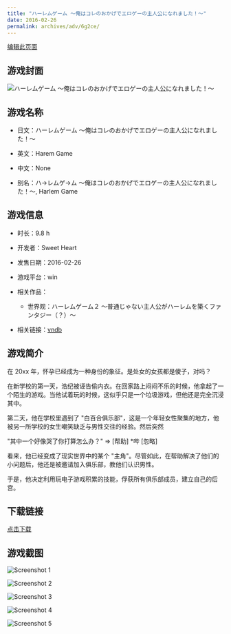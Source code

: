 ```yaml
---
title: "ハーレムゲーム ～俺はコレのおかげでエロゲーの主人公になれました！～"
date: 2016-02-26
permalink: archives/adv/6g2ce/
---
```

[编辑此页面](https://github.com/ACG-3/ADV3-source/blob/main/source/_posts/%E3%83%8F%E3%83%BC%E3%83%AC%E3%83%A0%E3%82%B2%E3%83%BC%E3%83%A0%20%EF%BD%9E%E4%BF%BA%E3%81%AF%E3%82%B3%E3%83%AC%E3%81%AE%E3%81%8A%E3%81%8B%E3%81%92%E3%81%A7%E3%82%A8%E3%83%AD%E3%82%B2%E3%83%BC%E3%81%AE%E4%B8%BB%E4%BA%BA%E5%85%AC%E3%81%AB%E3%81%AA%E3%82%8C%E3%81%BE%E3%81%97%E3%81%9F%EF%BC%81%EF%BD%9E.md)

## 游戏封面

![ハーレムゲーム ～俺はコレのおかげでエロゲーの主人公になれました！～](https://pan.timero.xyz/d/onedrive/img_lib_001/%E3%83%8F%E3%83%BC%E3%83%AC%E3%83%A0%E3%82%B2%E3%83%BC%E3%83%A0%20%EF%BD%9E%E4%BF%BA%E3%81%AF%E3%82%B3%E3%83%AC%E3%81%AE%E3%81%8A%E3%81%8B%E3%81%92%E3%81%A7%E3%82%A8%E3%83%AD%E3%82%B2%E3%83%BC%E3%81%AE%E4%B8%BB%E4%BA%BA%E5%85%AC%E3%81%AB%E3%81%AA%E3%82%8C%E3%81%BE%E3%81%97%E3%81%9F%EF%BC%81%EF%BD%9E_cover.avif)


## 游戏名称

- 日文：ハーレムゲーム ～俺はコレのおかげでエロゲーの主人公になれました！～
- 英文：Harem Game
- 中文：None

- 别名：ハ→レムゲ→ム ～俺はコレのおかげでエロゲーの主人公になれました！～, Harlem Game


## 游戏信息

- 时长：9.8 h
- 开发者：Sweet Heart
- 发售日期：2016-02-26
- 游戏平台：win
- 相关作品：
   - 世界观：ハーレムゲーム２ ～普通じゃない主人公がハーレムを築くファンタジー（？）～

- 相关链接：[vndb](https://vndb.org/v18721)


## 游戏简介

在 20xx 年，怀孕已经成为一种身份的象征。是处女的女孩都是傻子，对吗？

在新学校的第一天，浩纪被诬告偷内衣。在回家路上闷闷不乐的时候，他拿起了一个陌生的游戏。当他试着玩的时候，这似乎只是一个垃圾游戏，但他还是完全沉浸其中。

第二天，他在学校里遇到了 "白百合俱乐部"，这是一个年轻女性聚集的地方，他被另一所学校的女生嘲笑缺乏与男性交往的经验。然后突然

"其中一个好像哭了你打算怎么办？"
⇒ [帮助] *哔
[忽略]

看来，他已经变成了现实世界中的某个 "主角"。尽管如此，在帮助解决了他们的小问题后，他还是被邀请加入俱乐部，教他们认识男性。

于是，他决定利用玩电子游戏积累的技能，俘获所有俱乐部成员，建立自己的后宫。




## 下载链接

[点击下载](https://pan.timero.xyz/onedrive/adv_lib_001/%E3%83%8F%E3%83%BC%E3%83%AC%E3%83%A0%E3%82%B2%E3%83%BC%E3%83%A0%20%EF%BD%9E%E4%BF%BA%E3%81%AF%E3%82%B3%E3%83%AC%E3%81%AE%E3%81%8A%E3%81%8B%E3%81%92%E3%81%A7%E3%82%A8%E3%83%AD%E3%82%B2%E3%83%BC%E3%81%AE%E4%B8%BB%E4%BA%BA%E5%85%AC%E3%81%AB%E3%81%AA%E3%82%8C%E3%81%BE%E3%81%97%E3%81%9F%EF%BC%81%EF%BD%9E)


## 游戏截图


![Screenshot 1](https://pan.timero.xyz/d/onedrive/img_lib_001/%E3%83%8F%E3%83%BC%E3%83%AC%E3%83%A0%E3%82%B2%E3%83%BC%E3%83%A0%20%EF%BD%9E%E4%BF%BA%E3%81%AF%E3%82%B3%E3%83%AC%E3%81%AE%E3%81%8A%E3%81%8B%E3%81%92%E3%81%A7%E3%82%A8%E3%83%AD%E3%82%B2%E3%83%BC%E3%81%AE%E4%B8%BB%E4%BA%BA%E5%85%AC%E3%81%AB%E3%81%AA%E3%82%8C%E3%81%BE%E3%81%97%E3%81%9F%EF%BC%81%EF%BD%9E_Screenshot_1.avif)

![Screenshot 2](https://pan.timero.xyz/d/onedrive/img_lib_001/%E3%83%8F%E3%83%BC%E3%83%AC%E3%83%A0%E3%82%B2%E3%83%BC%E3%83%A0%20%EF%BD%9E%E4%BF%BA%E3%81%AF%E3%82%B3%E3%83%AC%E3%81%AE%E3%81%8A%E3%81%8B%E3%81%92%E3%81%A7%E3%82%A8%E3%83%AD%E3%82%B2%E3%83%BC%E3%81%AE%E4%B8%BB%E4%BA%BA%E5%85%AC%E3%81%AB%E3%81%AA%E3%82%8C%E3%81%BE%E3%81%97%E3%81%9F%EF%BC%81%EF%BD%9E_Screenshot_2.avif)

![Screenshot 3](https://pan.timero.xyz/d/onedrive/img_lib_001/%E3%83%8F%E3%83%BC%E3%83%AC%E3%83%A0%E3%82%B2%E3%83%BC%E3%83%A0%20%EF%BD%9E%E4%BF%BA%E3%81%AF%E3%82%B3%E3%83%AC%E3%81%AE%E3%81%8A%E3%81%8B%E3%81%92%E3%81%A7%E3%82%A8%E3%83%AD%E3%82%B2%E3%83%BC%E3%81%AE%E4%B8%BB%E4%BA%BA%E5%85%AC%E3%81%AB%E3%81%AA%E3%82%8C%E3%81%BE%E3%81%97%E3%81%9F%EF%BC%81%EF%BD%9E_Screenshot_3.avif)

![Screenshot 4](https://pan.timero.xyz/d/onedrive/img_lib_001/%E3%83%8F%E3%83%BC%E3%83%AC%E3%83%A0%E3%82%B2%E3%83%BC%E3%83%A0%20%EF%BD%9E%E4%BF%BA%E3%81%AF%E3%82%B3%E3%83%AC%E3%81%AE%E3%81%8A%E3%81%8B%E3%81%92%E3%81%A7%E3%82%A8%E3%83%AD%E3%82%B2%E3%83%BC%E3%81%AE%E4%B8%BB%E4%BA%BA%E5%85%AC%E3%81%AB%E3%81%AA%E3%82%8C%E3%81%BE%E3%81%97%E3%81%9F%EF%BC%81%EF%BD%9E_Screenshot_4.avif)

![Screenshot 5](https://pan.timero.xyz/d/onedrive/img_lib_001/%E3%83%8F%E3%83%BC%E3%83%AC%E3%83%A0%E3%82%B2%E3%83%BC%E3%83%A0%20%EF%BD%9E%E4%BF%BA%E3%81%AF%E3%82%B3%E3%83%AC%E3%81%AE%E3%81%8A%E3%81%8B%E3%81%92%E3%81%A7%E3%82%A8%E3%83%AD%E3%82%B2%E3%83%BC%E3%81%AE%E4%B8%BB%E4%BA%BA%E5%85%AC%E3%81%AB%E3%81%AA%E3%82%8C%E3%81%BE%E3%81%97%E3%81%9F%EF%BC%81%EF%BD%9E_Screenshot_5.avif)

